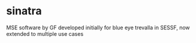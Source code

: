 # sinatra
MSE software by GF developed initially for blue eye trevalla in SESSF, now extended to multiple use cases
